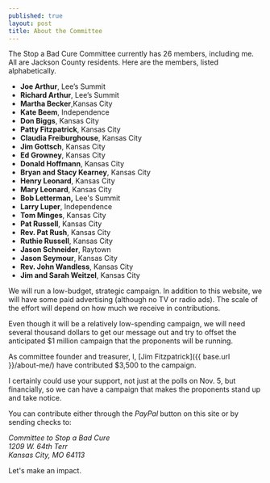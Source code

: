 ```yaml
---
published: true
layout: post
title: About the Committee
---
```


The Stop a Bad Cure Committee currently has 26 members, including me. All are Jackson County residents. Here are the members, listed alphabetically. 

- **Joe Arthur**, Lee’s Summit
- **Richard Arthur**, Lee’s Summit
- **Martha Becker**,Kansas City
- **Kate Beem**, Independence
- **Don Biggs**, Kansas City
- **Patty Fitzpatrick**, Kansas City
- **Claudia Freiburghouse**, Kansas City
- **Jim Gottsch**, Kansas City
- **Ed Growney**, Kansas City
- **Donald Hoffmann**, Kansas City
- **Bryan and Stacy Kearney**, Kansas City
- **Henry Leonard**, Kansas City
- **Mary Leonard**, Kansas City
- **Bob Letterman,** Lee's Summit
- **Larry Luper**, Independence
- **Tom Minges**, Kansas City
- **Pat Russell**, Kansas City
- **Rev. Pat Rush**, Kansas City
- **Ruthie Russell**, Kansas City
- **Jason Schneider**, Raytown
- **Jason Seymour**, Kansas City 
- **Rev. John Wandless**, Kansas City
- **Jim and Sarah Weitzel**, Kansas City

We will run a low-budget, strategic campaign. In addition to this website, we will have some paid advertising (although no TV or radio ads). The scale of the effort will depend on how much we receive in contributions.

Even though it will be a relatively low-spending campaign, we will need several thousand dollars to get our message out and try to offset the anticipated $1 million campaign that the proponents will be running.

As committee founder and treasurer, I, [Jim Fitzpatrick]({{ base.url }}/about-me/) have contributed $3,500 to the campaign.

I certainly could use your support, not just at the polls on Nov. 5, but financially, so we can have a campaign that makes the proponents stand up and take notice.

You can contribute either through the _PayPal_ button on this site or by sending checks to: 

<address>
Committee to Stop a Bad Cure<br/>
1209 W. 64th Terr<br/>
Kansas City, MO  64113<br/>
</address>

Let's make an impact.